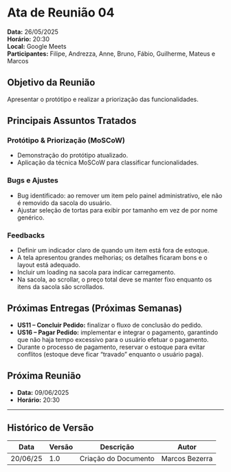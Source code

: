 # Ata de Reunião 04

**Data:** 26/05/2025  
**Horário:** 20:30  
**Local:** Google Meets  
**Participantes:** Filipe, Andrezza,  Anne, Bruno, Fábio, Guilherme, Mateus e Marcos  

## Objetivo da Reunião
Apresentar o protótipo e realizar a priorização das funcionalidades.

## Principais Assuntos Tratados

### Protótipo & Priorização (MoSCoW)
- Demonstração do protótipo atualizado.  
- Aplicação da técnica MoSCoW para classificar funcionalidades.

### Bugs e Ajustes
- Bug identificado: ao remover um item pelo painel administrativo, ele não é removido da sacola do usuário.  
- Ajustar seleção de tortas para exibir por tamanho em vez de por nome genérico.

### Feedbacks
- Definir um indicador claro de quando um item está fora de estoque.  
- A tela apresentou grandes melhorias; os detalhes ficaram bons e o layout está adequado.  
- Incluir um loading na sacola para indicar carregamento.  
- Na sacola, ao scrollar, o preço total deve se manter fixo enquanto os itens da sacola são scrollados.

## Próximas Entregas (Próximas Semanas)
- **US11 – Concluir Pedido:** finalizar o fluxo de conclusão do pedido.  
- **US16 – Pagar Pedido:** implementar e integrar o pagamento, garantindo que não haja tempo excessivo para o usuário efetuar o pagamento.  
- Durante o processo de pagamento, reservar o estoque para evitar conflitos (estoque deve ficar “travado” enquanto o usuário paga).

## Próxima Reunião
- **Data:** 09/06/2025  
- **Horário:** 20:30  
---

## Histórico de Versão

| Data     | Versão | Descrição             | Autor              |
| -------- | ------ | --------------------- | ------------------ |
| 20/06/25 | 1.0    | Criação do Documento  | Marcos Bezerra     |